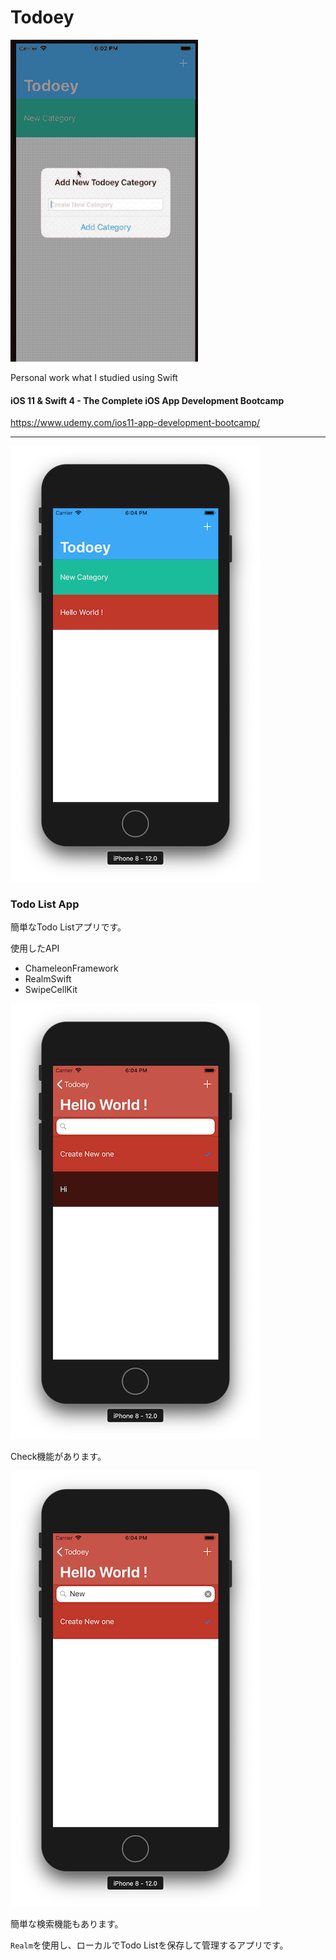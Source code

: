 # Todoey

![](image/image1-1.gif)



Personal work what I studied using Swift

#### iOS 11 & Swift 4 - The Complete iOS App Development Bootcamp

https://www.udemy.com/ios11-app-development-bootcamp/

---

![](image/image2.png)

### Todo List App

簡単なTodo Listアプリです。

使用したAPI

- ChameleonFramework
- RealmSwift
- SwipeCellKit

![](image/image3.png)

Check機能があります。

![](image/image4.png)

簡単な検索機能もあります。

`Realm`を使用し、ローカルでTodo Listを保存して管理するアプリです。